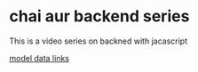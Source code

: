 # chai aur backend series

This is a video series on backned with jacascript

[model data links](https://app.eraser.io/workspace/YtPqZ1VogxGy1jzIDkzj)